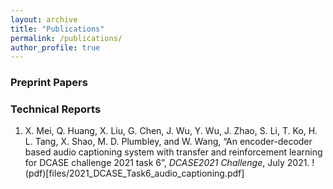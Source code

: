 ```yaml
---
layout: archive
title: "Publications"
permalink: /publications/
author_profile: true
---
```


### Preprint Papers


### Technical Reports
1. X. Mei, Q. Huang, X. Liu, G. Chen, J. Wu, Y. Wu, J. Zhao, S. Li, T. Ko, H. L. Tang, X. Shao, M. D. Plumbley, and W. Wang, “An encoder-decoder based audio captioning system with transfer and reinforcement learning for DCASE challenge 2021 task 6”, *DCASE2021 Challenge*, July 2021. !(pdf)[files/2021_DCASE_Task6_audio_captioning.pdf]
